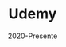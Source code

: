 ---
title: Udemy
location: Online
url: https://www.udemy.com
institute: Udemy
date: 2020-Presente
tags: ["JavaScript", "React", "React-native", "Node", "Git-GitHub", "Strapi", "S.O.L.I.D.", "Typescript"]
---